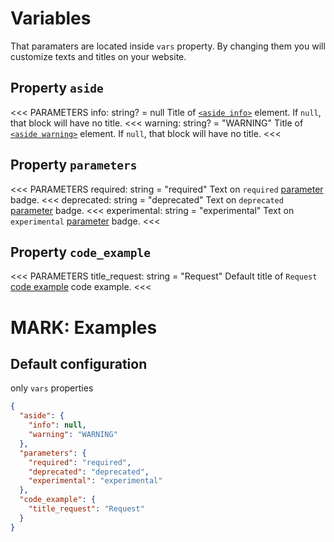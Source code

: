 
# Variables

That paramaters are located inside `vars` property. By changing them you will customize texts and titles on your website.

## Property `aside`

<<< PARAMETERS
info: string? = null
Title of [`<aside info>`](/elements/aside.html) element. If `null`, that block will have no title.
<<<
warning: string? = "WARNING"
Title of [`<aside warning>`](/elements/aside.html) element. If `null`, that block will have no title.
<<<

## Property `parameters`

<<< PARAMETERS
required: string = "required"
Text on `required` [parameter](/elements/parameters.html) badge.
<<<
deprecated: string = "deprecated"
Text on `deprecated` [parameter](/elements/parameters.html) badge.
<<<
experimental: string = "experimental"
Text on `experimental` [parameter](/elements/parameters.html) badge.
<<<

## Property `code_example`

<<< PARAMETERS
title_request: string = "Request"
Default title of `Request` [code example](/elements/code-examples.html) code example.
<<<

# MARK: Examples

## Default configuration

only `vars` properties

```json
{
  "aside": {
    "info": null,
    "warning": "WARNING"
  },
  "parameters": {
    "required": "required",
    "deprecated": "deprecated",
    "experimental": "experimental"
  },
  "code_example": {
    "title_request": "Request"
  }
}
```
